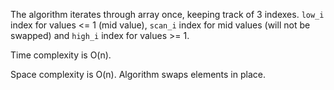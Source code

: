 The algorithm iterates through array once, keeping track of 3 indexes. `low_i` index for values <= 1 (mid value), `scan_i` index for mid values (will not be swapped) and `high_i` index for values >= 1.

Time complexity is O(n).

Space complexity is O(n). Algorithm swaps elements in place.
